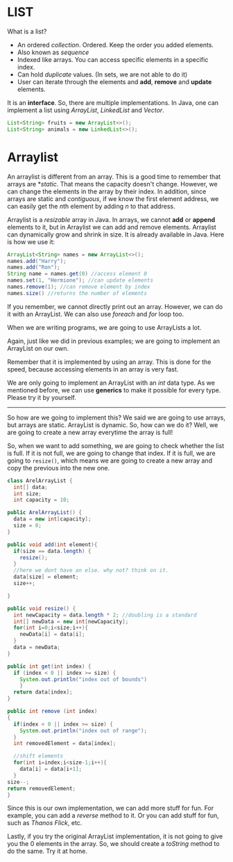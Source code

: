 # LIST

What is a list?

* An ordered *collection*. Ordered. Keep the order you added elements.
* Also known as *sequence*
* Indexed like arrays. You can access specific elements in a specific index.
* Can hold *duplicate* values. (In sets, we are not able to do it)
* User can iterate through the elements and **add**, **remove** and **update** elements.

It is an **interface**. So, there are multiple implementations. In Java, one can implement a list using *ArrayList*, *LinkedList* and *Vector*. 

```java
List<String> fruits = new ArrayList<>();
List<String> animals = new LinkedList<>();
```

# Arraylist

An arraylist is different from an array. This is a good time to remember that arrays are **static*. That means the capacity doesn't change. However, we can change the elements in the array by their index. In addition, since arrays are static and *contiguous*, if we know the first element address, we can easily get the $n$th element by adding $n$ to that address. 

Arraylist is a *resizable* array in Java. In arrays, we cannot **add** or **append** elements to it, but in Arraylist we can add and remove elements. Arraylist can dynamically grow and shrink in size. It is already available in Java. Here is how we use it:

```java
ArrayList<String> names = new ArrayList<>();
names.add("Harry");
names.add("Ron");
String name = names.get(0) //access element 0
names.set(1, "Hermione"); //can update elements
names.remove(1); //can remove element by index
names.size() //returns the number of elements
```

If you remember, we cannot directly print out an array. However, we can do it with an ArrayList. We can also use *foreach* and *for* loop too.

When we are writing programs, we are going to use ArrayLists a lot. 

Again, just like we did in previous examples; we are going to implement an ArrayList on our own. 

Remember that it is implemented by using an array. This is done for the speed, because accessing elements in an array is very fast.

We are only going to implement an ArrayList with an *int* data type. As we mentioned before, we can use **generics** to make it possible for every type. Please try it by yourself.

---

So how are we going to implement this? We said we are going to use arrays, but arrays are static. ArrayList is dynamic. So, how can we do it? Well, we are going to create a new array everytime the array is full!  

So, when we want to add something, we are going to check whether the list is full. If it is not full, we are going to change that index. If it is full, we are going to `resize()`, which means we are going to create a new array and copy the previous into the new one.

```java
class ArelArrayList {
  int[] data;
  int size;
  int capacity = 10;

public ArelArrayList() {
  data = new int[capacity];
  size = 0;
}

public void add(int element){
  if(size == data.length) {
    resize();
  }
  //here we dont have an else. why not? think on it.
  data[size] = element;
  size++;

}

public void resize() {
  int newCapacity = data.length * 2; //doubling is a standard
  int[] newData = new int[newCapacity];
  for(int i=0;i<size;i++){
    newData[i] = data[i];
  }
  data = newData;
}

public int get(int index) {
  if (index < 0 || index >= size) {
    System.out.println("index out of bounds")
    }
  return data[index];
}

public int remove (int index)
{
  if(index < 0 || index >= size) {
    System.out.println("index out of range");
  }
  int removedElement = data[index];

  //shift elements
  for(int i=index;i<size-1;i++){
    data[i] = data[i+1];
  }
size--;
return removedElement;
}

```

Since this is our own implementation, we can add more stuff for fun. For example, you can add a *reverse* method to it. Or you can add stuff for fun, such as *Thanos Flick*, etc.

Lastly, if you try the original ArrayList implementation, it is not going to give you the 0 elements in the array. So, we should create a *toString* method to do the same. Try it at home.





